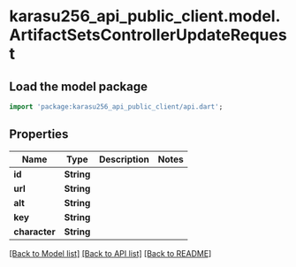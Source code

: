 # karasu256_api_public_client.model.ArtifactSetsControllerUpdateRequest

## Load the model package
```dart
import 'package:karasu256_api_public_client/api.dart';
```

## Properties
Name | Type | Description | Notes
------------ | ------------- | ------------- | -------------
**id** | **String** |  | 
**url** | **String** |  | 
**alt** | **String** |  | 
**key** | **String** |  | 
**character** | **String** |  | 

[[Back to Model list]](../README.md#documentation-for-models) [[Back to API list]](../README.md#documentation-for-api-endpoints) [[Back to README]](../README.md)



